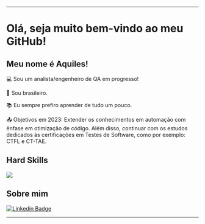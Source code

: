 ----------------------------------------------------------------------------

# Olá, seja muito bem-vindo ao meu GitHub!

 

## Meu nome é Aquiles!

 

:computer: Sou um analista/engenheiro de QA em progresso!

:house_with_garden: Sou brasileiro.

:books: Eu sempre prefiro aprender de tudo um pouco.

:outbox_tray: Objetivos em 2023: Extender os conhecimentos em automação com ênfase em otimização de código. Além disso, continuar com os estudos dedicados às certificações em Testes de Software, como por exemplo: CTFL e CT-TAE.

## Hard Skills

![](https://github-readme-stats.vercel.app/api/top-langs/?username=AquilesRod&theme=dark&hide_border=true&include_all_commits=true&count_private=true&layout=compact)

## Sobre mim

[![Linkedin Badge](https://img.shields.io/badge/-LinkedIn-blue?style=flat-square&logo=Linkedin&logoColor=white&link=https://www.linkedin.com/in/aquiles-araujo/)]( https://www.linkedin.com/in/aquiles-araujo/)



----------------------------------------------------------------------------------
